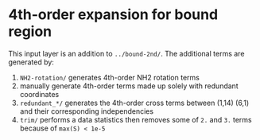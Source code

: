 # 4th-order expansion for bound region
This input layer is an addition to `../bound-2nd/`. The additional terms are generated by:
1. `NH2-rotation/` generates 4th-order NH2 rotation terms
2. manually generate 4th-order terms made up solely with redundant coordinates
3. `redundant_*/` generates the 4th-order cross terms between (1,14) (6,1) and their corresponding independencies
4. `trim/` performs a data statistics then removes some of `2.` and `3.` terms because of `max(S) < 1e-5`
